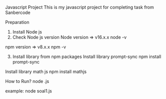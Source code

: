 Javascript Project
This is my javascript project for completing task from Sanbercode

Preparation
1. Install Node js
2. Check Node js version
Node version => v16.x.x
node -v

npm version => v8.x.x
npm -v

3. Install library from npm packages
Install library prompt-sync
npm install prompt-sync

Install library math js
npm install mathjs

How to Run?
node <filename>.js

example:
node soal1.js
